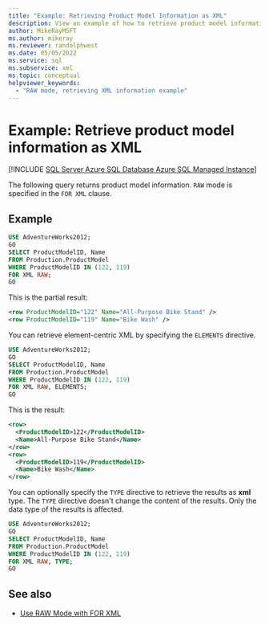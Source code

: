 ```yaml
---
title: "Example: Retrieving Product Model Information as XML"
description: View an example of how to retrieve product model information as XML by using RAW mode with the FOR XML clause.
author: MikeRayMSFT
ms.author: mikeray
ms.reviewer: randolphwest
ms.date: 05/05/2022
ms.service: sql
ms.subservice: xml
ms.topic: conceptual
helpviewer_keywords:
  - "RAW mode, retrieving XML information example"
---
```

# Example: Retrieve product model information as XML

[!INCLUDE [SQL Server Azure SQL Database Azure SQL Managed Instance](../../includes/applies-to-version/sql-asdb-asdbmi.md)]

The following query returns product model information. `RAW` mode is specified in the `FOR XML` clause.

## Example

```sql
USE AdventureWorks2012;
GO
SELECT ProductModelID, Name
FROM Production.ProductModel
WHERE ProductModelID IN (122, 119)
FOR XML RAW;
GO
```

This is the partial result:

```xml
<row ProductModelID="122" Name="All-Purpose Bike Stand" />
<row ProductModelID="119" Name="Bike Wash" />
```

You can retrieve element-centric XML by specifying the `ELEMENTS` directive.

```sql
USE AdventureWorks2012;
GO
SELECT ProductModelID, Name
FROM Production.ProductModel
WHERE ProductModelID IN (122, 119)
FOR XML RAW, ELEMENTS;
GO
```

This is the result:

```xml
<row>
  <ProductModelID>122</ProductModelID>
  <Name>All-Purpose Bike Stand</Name>
</row>
<row>
  <ProductModelID>119</ProductModelID>
  <Name>Bike Wash</Name>
</row>
```

You can optionally specify the `TYPE` directive to retrieve the results as **xml** type. The `TYPE` directive doesn't change the content of the results. Only the data type of the results is affected.

```sql
USE AdventureWorks2012;
GO
SELECT ProductModelID, Name
FROM Production.ProductModel
WHERE ProductModelID IN (122, 119)
FOR XML RAW, TYPE;
GO
```

## See also

- [Use RAW Mode with FOR XML](../../relational-databases/xml/use-raw-mode-with-for-xml.md)
